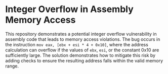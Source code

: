 # Integer Overflow in Assembly Memory Access

This repository demonstrates a potential integer overflow vulnerability in assembly code that leads to memory access violations. The bug occurs in the instruction `mov eax, [ebx + esi * 4 + 0x10]`, where the address calculation can overflow if the values of `ebx`, `esi`, or the constant 0x10 are sufficiently large.  The solution demonstrates how to mitigate this risk by adding checks to ensure the resulting address falls within the valid memory range.